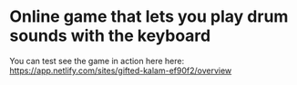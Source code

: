 # Online game that lets you play drum sounds with the keyboard
You can test see the game in action here here: https://app.netlify.com/sites/gifted-kalam-ef90f2/overview